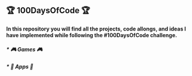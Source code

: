 ##  🏆 100DaysOfCode 🏆 



#### In this repository you will find all the projects, code allongs, and ideas I have implemented while following the #100DaysOfCode challenge.


##### * 🎮 Games 🎮


##### * 📲 Apps 📲
